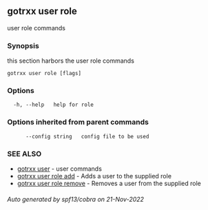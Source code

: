 ## gotrxx user role

user role commands

### Synopsis

this section harbors the user role commands

```
gotrxx user role [flags]
```

### Options

```
  -h, --help   help for role
```

### Options inherited from parent commands

```
      --config string   config file to be used
```

### SEE ALSO

* [gotrxx user](/cli/gotrxx_user.md)	 - user commands
* [gotrxx user role add](/cli/gotrxx_user_role_add.md)	 - Adds a user to the supplied role
* [gotrxx user role remove](/cli/gotrxx_user_role_remove.md)	 - Removes a user from the supplied role

###### Auto generated by spf13/cobra on 21-Nov-2022
